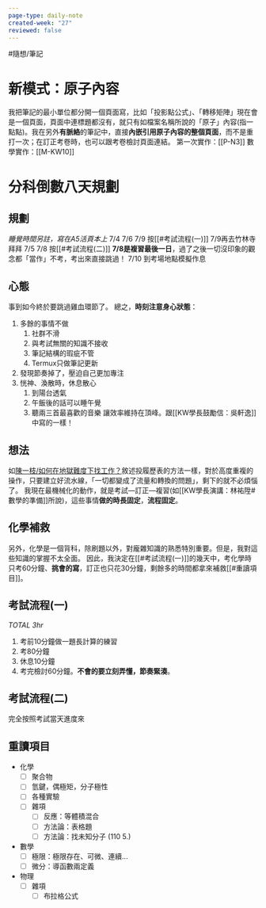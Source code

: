 ```yaml
---
page-type: daily-note
created-week: "27"
reviewed: false
---
```

#隨想/筆記 
# 新模式：原子內容
我把筆記的最小單位都分開一個頁面寫，比如「投影點公式」、「轉移矩陣」現在會是一個頁面，頁面中連標題都沒有，就只有如檔案名稱所說的「原子」內容(指一點點)。我在另外**有脈絡**的筆記中，直接**內嵌引用原子內容的整個頁面**，而不是重打一次；在訂正考卷時，也可以跟考卷檢討頁面連結。
第一次實作：[[P-N3]]
數學實作：[[M-KW10]]

# 分科倒數八天規劃
## 規劃
*睡覺時間另註，寫在A5活頁本上*
7/4 7/6 7/9 按[[#考試流程(一)]]
7/9再去竹林寺拜拜
7/5 7/8 按[[#考試流程(二)]]
**7/8是複習最後一日**，過了之後一切沒印象的觀念都「當作」不考，考出來直接跳過！
7/10 到考場地點模擬作息
## 心態
事到如今終於要跳過雞血環節了。
總之，**時刻注意身心狀態**：
1. 多餘的事情不做
	1. 社群不滑
	2. 與考試無關的知識不接收
	3. 筆記結構的瑕疵不管
	4. Termux只做筆記更新
2. 發現節奏掉了，壓迫自己更加專注
3. 恍神、渙散時，休息散心
	1. 到陽台透氣
	2. 午飯後的話可以睡午覺
	3. 聽兩三首最喜歡的音樂
讓效率維持在頂峰。跟[[KW學長鼓勵信：吳軒逸]]中寫的一樣！
## 想法
如[陳一枝/如何在地獄難度下找工作？](https://youtu.be/Koh5WpuX8VA?si=utI-qMbTJPORMMGM)敘述投履歷表的方法一樣，對於高度重複的操作，只要建立好流水線，「一切都變成了流量和轉換的問題」，剩下的就不必煩惱了。
我現在最機械化的動作，就是考試—訂正—複習(如[[KW學長演講：林祐陞#​數學的準備]]所說)，這些事情**做的時長固定**，**流程固定**。
## 化學補救
另外，化學是一個背科，除刷題以外，對龐雜知識的熟悉特別重要。但是，我對這些知識的掌握不太全面。
因此，我決定在[[#考試流程(一)]]的幾天中，考化學時只考60分鐘、**挑會的寫**，訂正也只花30分鐘，剩餘多的時間都拿來補救[[#重讀項目]]。
## 考試流程(一)
*TOTAL 3hr*
1. 考前10分鐘做一題長計算的練習
2. 考80分鐘
3. 休息10分鐘
4. 考完檢討60分鐘。**不會的要立刻弄懂，節奏緊湊**。
## 考試流程(二)
完全按照考試當天進度來

## 重讀項目
- 化學
	- [ ] 聚合物
	- [ ] 氫鍵，偶極矩，分子極性
	- [ ] 各種實驗
	- [ ] 雜項
		- [ ] 反應：等體積混合
		- [ ] 方法論：表格題
		- [ ] 方法論：找未知分子 (110 5.)
- 數學
	- [ ] 極限：極限存在、可微、連續...
	- [ ] 微分：導函數兩定義
- 物理
	- [ ] 雜項
		- [ ] 布拉格公式
